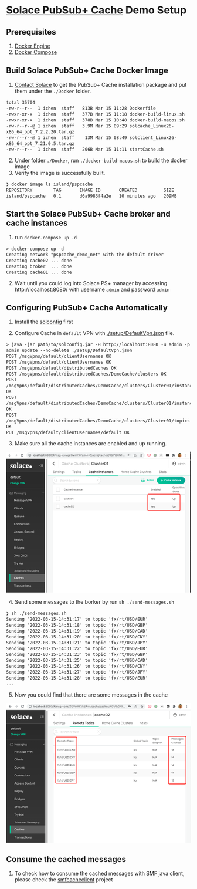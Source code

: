 # [Solace PubSub+ Cache](https://docs.solace.com/Solace-PubSub-Cache/PubSub-Cache-Overview.htm) Demo Setup

## Prerequisites

1. [Docker Engine](https://docs.docker.com/engine/)
2. [Docker Compose](https://docs.docker.com/compose/)

## Build Solace PubSub+ Cache Docker Image

1. [Contact Solace](https://docs.solace.com/get-support.htm) to get the PubSub+ Cache installation package and put them under the `./Docker` folder.

```textile
total 35704
-rw-r--r--  1 ichen  staff   813B Mar 15 11:28 Dockerfile
-rwxr-xr-x  1 ichen  staff   377B Mar 15 11:18 docker-build-linux.sh
-rwxr-xr-x  1 ichen  staff   378B Mar 15 10:48 docker-build-macos.sh
-rw-r--r--@ 1 ichen  staff   3.9M Mar 15 09:29 solcache_Linux26-x86_64_opt_7.2.2.20.tar.gz
-rw-r--r--@ 1 ichen  staff    13M Mar 15 08:49 solclient_Linux26-x86_64_opt_7.21.0.5.tar.gz
-rw-r--r--  1 ichen  staff   206B Mar 15 11:11 startCache.sh
```

2. Under folder `./Docker`, run `./docker-build-macos.sh` to build the docker image
3. Verify the image is successfully built.

```textfile
❯ docker image ls island/pspcache
REPOSITORY        TAG       IMAGE ID       CREATED          SIZE
island/pspcache   0.1       d6a9983f4a2e   10 minutes ago   209MB
```

## Start the Solace PubSub+ Cache broker and cache instances

1. run `docker-compose up -d`

```textfile
> docker-compose up -d
Creating network "pspcache_demo_net" with the default driver
Creating cache02 ... done
Creating broker  ... done
Creating cache01 ... done
```

2. Wait until you could log into Solace PS+ manager by accessing http://localhost:8080/ with username `admin` and password `admin`

## Configuring PubSub+ Cache Automatically

1. Install the [solconfig](https://github.com/flyisland/solconfig) first

2. Configure Cache in `default` VPN with [./setup/DefaultVpn.json](./setup/DefaultVpn.json) file.

```text
> java -jar path/to/solconfig.jar -H http://localhost:8080 -u admin -p admin update --no-delete ./setup/DefaultVpn.json
POST /msgVpns/default/clientUsernames OK
POST /msgVpns/default/clientUsernames OK
POST /msgVpns/default/distributedCaches OK
POST /msgVpns/default/distributedCaches/DemoCache/clusters OK
POST /msgVpns/default/distributedCaches/DemoCache/clusters/Cluster01/instances OK
POST /msgVpns/default/distributedCaches/DemoCache/clusters/Cluster01/instances OK
POST /msgVpns/default/distributedCaches/DemoCache/clusters/Cluster01/topics OK
PUT /msgVpns/default/clientUsernames/default OK
```

3. Make sure all the cache instances are enabled and up running.

![](./images/cache-instances.png)


4. Send some messages to the borker by run `sh ./send-messages.sh`

```text
❯ sh ./send-messages.sh
Sending '2022-03-15-14:31:17' to topic 'fx/rt/USD/EUR'
Sending '2022-03-15-14:31:18' to topic 'fx/rt/USD/GBP'
Sending '2022-03-15-14:31:19' to topic 'fx/rt/USD/CAD'
Sending '2022-03-15-14:31:20' to topic 'fx/rt/USD/CNY'
Sending '2022-03-15-14:31:21' to topic 'fx/rt/USD/JPY'
Sending '2022-03-15-14:31:22' to topic 'fx/rt/USD/EUR'
Sending '2022-03-15-14:31:23' to topic 'fx/rt/USD/GBP'
Sending '2022-03-15-14:31:25' to topic 'fx/rt/USD/CAD'
Sending '2022-03-15-14:31:26' to topic 'fx/rt/USD/CNY'
Sending '2022-03-15-14:31:27' to topic 'fx/rt/USD/JPY'
Sending '2022-03-15-14:31:28' to topic 'fx/rt/USD/EUR'
...
```

5. Now you could find that there are some messages in the cache

![](./images/cache-messages.png)

## Consume the cached messages

1. To check how to consume the cached messages with SMF java client, please check the [smfcacheclient](../smfcacheclient) project
